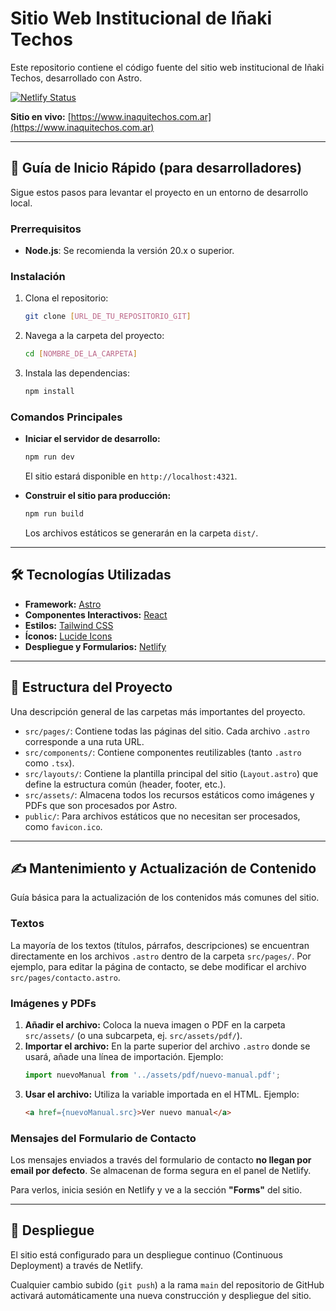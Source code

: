 # Sitio Web Institucional de Iñaki Techos

Este repositorio contiene el código fuente del sitio web institucional de Iñaki Techos, desarrollado con Astro.

[![Netlify Status](https://api.netlify.com/api/v1/badges/[ID_DE_TU_BADGE_EN_NETLIFY]/deploy-status)](https://app.netlify.com/sites/[NOMBRE_DE_TU_SITIO]/deploys)

**Sitio en vivo:** [https://www.inaquitechos.com.ar](https://www.inaquitechos.com.ar)

---

## 🚀 Guía de Inicio Rápido (para desarrolladores)

Sigue estos pasos para levantar el proyecto en un entorno de desarrollo local.

### Prerrequisitos

-   **Node.js**: Se recomienda la versión 20.x o superior.

### Instalación

1.  Clona el repositorio:
    ```bash
    git clone [URL_DE_TU_REPOSITORIO_GIT]
    ```
2.  Navega a la carpeta del proyecto:
    ```bash
    cd [NOMBRE_DE_LA_CARPETA]
    ```
3.  Instala las dependencias:
    ```bash
    npm install
    ```

### Comandos Principales

-   **Iniciar el servidor de desarrollo:**
    ```bash
    npm run dev
    ```
    El sitio estará disponible en `http://localhost:4321`.

-   **Construir el sitio para producción:**
    ```bash
    npm run build
    ```
    Los archivos estáticos se generarán en la carpeta `dist/`.

---

## 🛠️ Tecnologías Utilizadas

-   **Framework:** [Astro](https://astro.build/)
-   **Componentes Interactivos:** [React](https://reactjs.org/)
-   **Estilos:** [Tailwind CSS](https://tailwindcss.com/)
-   **Íconos:** [Lucide Icons](https://lucide.dev/)
-   **Despliegue y Formularios:** [Netlify](https://www.netlify.com/)

---

## 📂 Estructura del Proyecto

Una descripción general de las carpetas más importantes del proyecto.

-   `src/pages/`: Contiene todas las páginas del sitio. Cada archivo `.astro` corresponde a una ruta URL.
-   `src/components/`: Contiene componentes reutilizables (tanto `.astro` como `.tsx`).
-   `src/layouts/`: Contiene la plantilla principal del sitio (`Layout.astro`) que define la estructura común (header, footer, etc.).
-   `src/assets/`: Almacena todos los recursos estáticos como imágenes y PDFs que son procesados por Astro.
-   `public/`: Para archivos estáticos que no necesitan ser procesados, como `favicon.ico`.

---

## ✍️ Mantenimiento y Actualización de Contenido

Guía básica para la actualización de los contenidos más comunes del sitio.

### Textos

La mayoría de los textos (títulos, párrafos, descripciones) se encuentran directamente en los archivos `.astro` dentro de la carpeta `src/pages/`. Por ejemplo, para editar la página de contacto, se debe modificar el archivo `src/pages/contacto.astro`.

### Imágenes y PDFs

1.  **Añadir el archivo:** Coloca la nueva imagen o PDF en la carpeta `src/assets/` (o una subcarpeta, ej. `src/assets/pdf/`).
2.  **Importar el archivo:** En la parte superior del archivo `.astro` donde se usará, añade una línea de importación. Ejemplo:
    ```javascript
    import nuevoManual from '../assets/pdf/nuevo-manual.pdf';
    ```
3.  **Usar el archivo:** Utiliza la variable importada en el HTML. Ejemplo:
    ```html
    <a href={nuevoManual.src}>Ver nuevo manual</a>
    ```

### Mensajes del Formulario de Contacto

Los mensajes enviados a través del formulario de contacto **no llegan por email por defecto**. Se almacenan de forma segura en el panel de Netlify.

Para verlos, inicia sesión en Netlify y ve a la sección **"Forms"** del sitio.

---

## 🚀 Despliegue

El sitio está configurado para un despliegue continuo (Continuous Deployment) a través de Netlify.

Cualquier cambio subido (`git push`) a la rama `main` del repositorio de GitHub activará automáticamente una nueva construcción y despliegue del sitio.